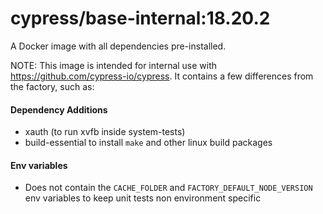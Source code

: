 # cypress/base-internal:18.20.2

A Docker image with all dependencies pre-installed.

NOTE: This image is intended for internal use with https://github.com/cypress-io/cypress. It contains a few differences from the factory, such as:

#### Dependency Additions

- xauth (to run xvfb inside system-tests)
- build-essential to install `make` and other linux build packages

#### Env variables

- Does not contain the `CACHE_FOLDER` and `FACTORY_DEFAULT_NODE_VERSION` env variables to keep unit tests non environment specific
